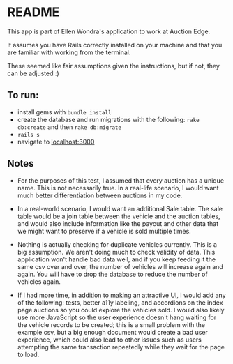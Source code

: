 # README

This app is part of Ellen Wondra's application to work at Auction Edge.

It assumes you have Rails correctly installed on your machine and that you are familiar with 
working from the terminal.

These seemed like fair assumptions given the instructions, but if not, they can be adjusted :)

## To run:

* install gems with `bundle install`
* create the database and run migrations with the following: `rake db:create` and then `rake db:migrate`
* `rails s`
* navigate to [localhost:3000](http://localhost:3000)

## Notes

* For the purposes of this test, I assumed that every auction has a unique name. This is not
necessarily true. In a real-life scenario, I would want much better differentiation between
auctions in my code.

* In a real-world scenario, I would want an additional Sale table. The sale table would be a 
join table between the vehicle and the auction tables, and would also include information 
like the payout and other data that we might want to preserve if a vehicle is sold multiple 
times.

* Nothing is actually checking for duplicate vehicles currently. This is a big assumption. We 
aren't doing much to check validity of data. This application won't handle bad data well, and 
if you keep feeding it the same csv over and over, the number of vehicles will increase again 
and again. You will have to drop the database to reduce the number of vehicles again.

* If I had more time, in addition to making an attractive UI, I would add any of the 
following: tests, better a11y labeling, and accordions on the index page auctions so you 
could explore the vehicles sold. I would also likely use more JavaScript so the user 
experience doesn't hang waiting for the vehicle records to be created; this is a small 
problem with the example csv, but a big enough document would create a bad user experience, 
which could also lead to other issues such as users attempting the same transaction 
repeatedly while they wait for the page to load.